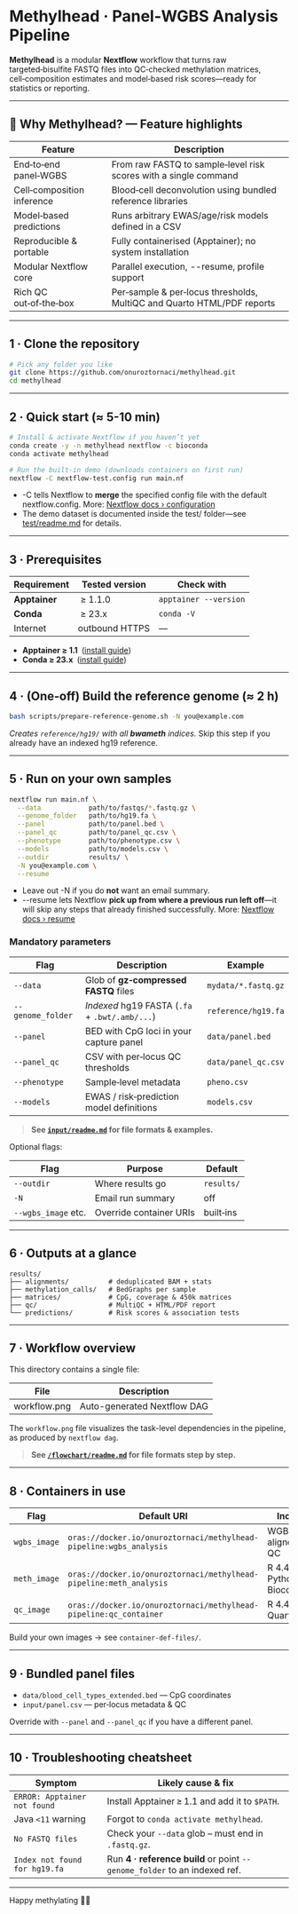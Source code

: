 # Methylhead · Panel‑WGBS Analysis Pipeline

**Methylhead** is a modular **Nextflow** workflow that turns raw targeted‑bisulfite FASTQ files into QC‑checked methylation matrices, cell‑composition estimates and model‑based risk scores—ready for statistics or reporting.

---
## 🌟 Why Methylhead? — Feature highlights

| Feature                   |  Description                                                       |
|---------------------------|--------------------------------------------------------------------|
| End‑to‑end panel‑WGBS     |  From raw FASTQ to sample‑level risk scores with a single command |
| Cell‑composition inference|  Blood‑cell deconvolution using bundled reference libraries       |
| Model‑based predictions   |  Runs arbitrary EWAS/age/risk models defined in a CSV            |
| Reproducible & portable   |  Fully containerised (Apptainer); no system installation |
| Modular Nextflow core     |  Parallel execution, --resume, profile support                   |
| Rich QC out‑of‑the‑box    |  Per‑sample & per‑locus thresholds, MultiQC and Quarto HTML/PDF reports |

---

## 1 · Clone the repository

```bash
# Pick any folder you like
git clone https://github.com/onuroztornaci/methylhead.git
cd methylhead
```

---

## 2 · Quick start (≈ 5-10 min)

```bash
# Install & activate Nextflow if you haven’t yet
conda create -y -n methylhead nextflow -c bioconda
conda activate methylhead

# Run the built‑in demo (downloads containers on first run)
nextflow -C nextflow-test.config run main.nf 
```
* -C <file> tells Nextflow to **merge** the specified config file with the default nextflow.config. More: [Nextflow docs › configuration](https://www.nextflow.io/docs/latest/config.html)
* The demo dataset is documented inside the test/ folder—see [test/readme.md](test/readme.md) for details.

---

## 3 · Prerequisites

| Requirement   | Tested version | Check with            |
| ------------- | -------------- | --------------------- |
| **Apptainer** |  ≥ 1.1.0       | `apptainer --version` |
| **Conda**     |  ≥ 23.x        | `conda -V`            |
| Internet      | outbound HTTPS | —                     |

* **Apptainer ≥ 1.1** ([install guide](https://apptainer.org/docs/))
* **Conda ≥ 23.x** ([install guide](https://docs.conda.io/en/latest/miniconda.html))

---

## 4 · (One‑off) Build the reference genome (≈ 2 h)

```bash
bash scripts/prepare-reference-genome.sh -N you@example.com
```

*Creates `reference/hg19/` with all **bwameth** indices.*
Skip this step if you already have an indexed hg19 reference.

---

## 5 · Run on your own samples

```bash
nextflow run main.nf \
  --data            path/to/fastqs/*.fastq.gz \
  --genome_folder   path/to/hg19.fa \
  --panel           path/to/panel.bed \
  --panel_qc        path/to/panel_qc.csv \
  --phenotype       path/to/phenotype.csv \
  --models          path/to/models.csv \
  --outdir          results/ \
  -N you@example.com \
  --resume
```
* Leave out -N if you do **not** want an email summary.
* --resume lets Nextflow **pick up from where a previous run left off**—it will skip any steps that already finished successfully. More: [Nextflow docs › resume](https://nextflow.io/docs/latest/cache-and-resume.html)

### Mandatory parameters

| Flag              | Description                                    | Example             |
| ----------------- | ---------------------------------------------- | ------------------- |
| `--data`          | Glob of **gz‑compressed FASTQ** files          | `mydata/*.fastq.gz` |
| `--genome_folder` | *Indexed* hg19 FASTA (`.fa` + `.bwt/.amb/...`) | `reference/hg19.fa` |
| `--panel`         | BED with CpG loci in your capture panel        | `data/panel.bed`    |
| `--panel_qc`      | CSV with per‑locus QC thresholds               | `data/panel_qc.csv` |
| `--phenotype`     | Sample‑level metadata                          | `pheno.csv`         |
| `--models`        | EWAS / risk‑prediction model definitions       | `models.csv`        |

> **See [`input/readme.md`](input/readme.md) for file formats & examples.**

Optional flags:

| Flag                | Purpose                 | Default    |
| ------------------- | ----------------------- | ---------- |
| `--outdir`          | Where results go        | `results/` |
| `-N`                | Email run summary       | off        |
| `--wgbs_image` etc. | Override container URIs | built‑ins  |

---

## 6 · Outputs at a glance

```
results/
├── alignments/          # deduplicated BAM + stats
├── methylation_calls/   # BedGraphs per sample
├── matrices/            # CpG, coverage & 450k matrices
├── qc/                  # MultiQC + HTML/PDF report
└── predictions/         # Risk scores & association tests
```

---

## 7 · Workflow overview

This directory contains a single file:

| File           | Description                   |
| -------------- | ---------------------------- |
| workflow.png   | Auto-generated Nextflow DAG   |

The `workflow.png` file visualizes the task-level dependencies in the pipeline, as produced by `nextflow dag`.
> **See [`/flowchart/readme.md`](/flowchart/readme.md) for file formats step by step.**
---

## 8 · Containers in use

| Flag         | Default URI                                                        | Includes                        |
| ------------ | ------------------------------------------------------------------ | ------------------------------- |
| `wgbs_image` | `oras://docker.io/onuroztornaci/methylhead-pipeline:wgbs_analysis` | WGBS aligners & QC              |
| `meth_image` | `oras://docker.io/onuroztornaci/methylhead-pipeline:meth_analysis` | R 4.4.3, Python 3, Bioconductor |
| `qc_image`   | `oras://docker.io/onuroztornaci/methylhead-pipeline:qc_container`  | R 4.4.1, Quarto                 |

Build your own images → see `container-def-files/`.

---

## 9 · Bundled panel files

* `data/blood_cell_types_extended.bed` — CpG coordinates
* `input/panel.csv` — per‑locus metadata & QC

Override with `--panel` and `--panel_qc` if you have a different panel.

---

## 10 · Troubleshooting cheatsheet

| Symptom                       | Likely cause & fix                                                        |
| ----------------------------- | ------------------------------------------------------------------------- |
| `ERROR: Apptainer not found`  | Install Apptainer ≥ 1.1 and add it to `$PATH`.                            |
| Java `<11` warning            | Forgot to `conda activate methylhead`.                                    |
| `No FASTQ files`              | Check your `--data` glob – must end in `.fastq.gz`.                       |
| `Index not found for hg19.fa` | Run **4 · reference build** or point `--genome_folder` to an indexed ref. |

---

Happy methylating 🧬🚀
